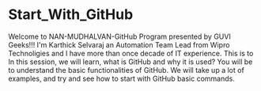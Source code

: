 # Start_With_GitHub
Welcome to NAN-MUDHALVAN-GitHub Program presented by GUVI Geeks!!!
I'm Karthick Selvaraj an Automation Team Lead from Wipro Technoligies and I have more than once decade of IT experience.
This is to 
In this session, we will learn, what is GitHub and why it is used? You will be to understand the basic functionalities of GitHub. We will take up a lot of examples, and try and see how to start with GitHub basic commands.
